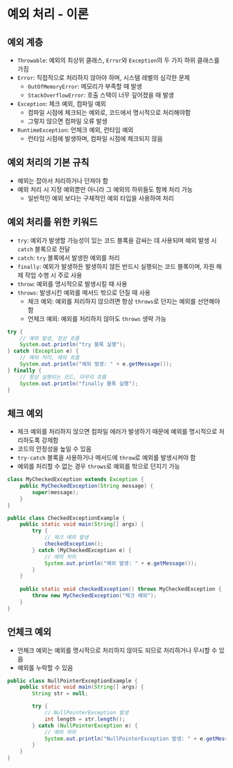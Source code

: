 # 예외 처리 - 이론
## 예외 계층
- `Throwable`: 예외의 최상위 클래스, `Error`와 `Exception`의 두 가지 하위 클래스를 가짐
- `Error`: 직접적으로 처리하지 않아야 하며, 시스템 레벨의 심각한 문제
  - `OutOfMemoryError`: 메모리가 부족할 때 발생
  - `StackOverflowError`: 호출 스택이 너무 깊어졌을 때 발생
- `Exception`: 체크 예외, 컴파일 예외 
  - 컴파일 시점에 체크되는 예외로, 코드에서 명시적으로 처리해야함
  - 그렇지 않으면 컴파일 오류 발생
- `RuntimeException`: 언체크 예외, 런타임 예외
  - 런타임 시점에 발생하며, 컴파일 시점에 체크되지 않음
## 예외 처리의 기본 규칙
- 예외는 잡아서 처리하거나 던져야 함
- 예외 처리 시 지정 예외뿐만 아니라 그 예외의 하위들도 함께 처리 가능
  - 일반적인 예외 보다는 구체적인 예외 타입을 사용하여 처리
## 예외 처리를 위한 키워드
- `try`: 예외가 발생할 가능성이 있는 코드 블록을 감싸는 데 사용되며 예외 발생 시 `catch` 블록으로 전달
- `catch`: `try` 블록에서 발생한 예외를 처리
- `finally`: 예외가 발생하든 발생하지 않든 반드시 실행되는 코드 블록이며, 자원 해제 작업 수행 시 주로 사용
- `throw`: 예외를 명시적으로 발생시킬 때 사용
- `throws`: 발생시킨 예외를 메서드 밖으로 던질 때 사용
  - 체크 예외: 예외를 처리하지 않으려면 항상 `throws`로 던지는 예외를 선언해야 함
  - 언체크 예외: 예외를 처리하지 않아도 `throws` 생략 가능
```java
try {
    // 예외 발생, 정상 흐름
    System.out.println("try 블록 실행");
} catch (Exception e) {
    // 예외 처리, 예외 흐름
    System.out.println("예외 발생: " + e.getMessage());
} finally {
    // 항상 실행되는 코드, 마무리 흐름
    System.out.println("finally 블록 실행");
}
```
## 체크 예외
- 체크 예외를 처리하지 않으면 컴파일 에러가 발생하기 때문에 예외를 명시적으로 처리하도록 강제함
- 코드의 안정성을 높일 수 있음
- `try-catch` 블록을 사용하거나 메서드에 `throw`로 예외를 발생시켜야 함
- 예외를 처리할 수 없는 경우 `throws`로 예외를 밖으로 던지기 가능
```java
class MyCheckedException extends Exception {
    public MyCheckedException(String message) {
        super(message);
    }
}

public class CheckedExceptionExample {
    public static void main(String[] args) {
        try {
            // 체크 예외 발생
            checkedException();
        } catch (MyCheckedException e) {
            // 예외 처리
            System.out.println("예외 발생: " + e.getMessage());
        }
    }
    
    public static void checkedException() throws MyCheckedException {
        throw new MyCheckedException("체크 예외");
    }
}
```
## 언체크 예외
- 언체크 예외는 예외를 명시적으로 처리하지 않아도 되므로 처리하거나 무시할 수 있음
- 예외를 누락할 수 있음
```java
public class NullPointerExceptionExample {
    public static void main(String[] args) {
        String str = null;

        try {
            // NullPointerException 발생
            int length = str.length();
        } catch (NullPointerException e) {
            // 예외 처리
            System.out.println("NullPointerException 발생: " + e.getMessage());
        }
    }
}
```